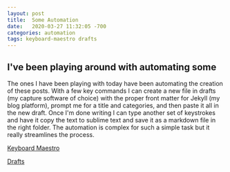 ```yaml
---
layout: post
title:  Some Automation
date:   2020-03-27 11:32:05 -700
categories: automation 
tags: keyboard-maestro drafts
---
```

## I've been playing around with automating some

The ones I have been playing with today have been automating the creation of these posts. With a few key commands I can create a new file in drafts (my capture software of choice) with the proper front matter for Jekyll (my blog platform), prompt me for a title and categories, and then paste it all in the new draft. Once I'm done writing I can type another set of keystrokes and have it copy the text to sublime text and save it as a markdown file in the right folder. The automation is complex for such a simple task but it really streamlines the process.



[Keyboard Maestro](https://www.keyboardmaestro.com/)

[Drafts](https://getdrafts.com/)